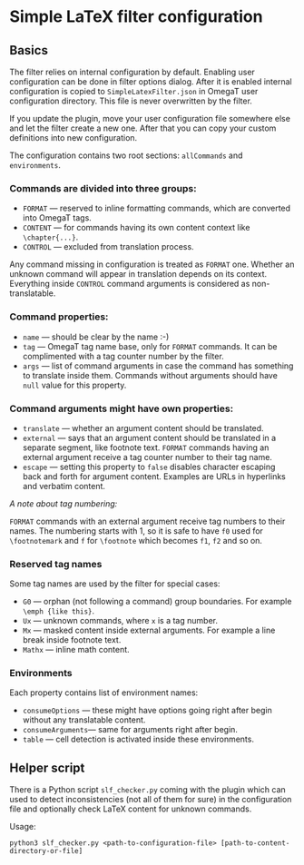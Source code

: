 # Simple LaTeX filter configuration

## Basics
The filter relies on internal configuration by default. Enabling user configuration can be done in filter options dialog.
After it is enabled internal configuration is copied to `SimpleLatexFilter.json` in OmegaT user configuration directory.
This file is never overwritten by the filter.

If you update the plugin, move your user configuration file somewhere else and let the filter create a new one. After
that you can copy your custom definitions into new configuration.

The configuration contains two root sections: `allCommands` and `environments`.

### Commands are divided into three groups:
* `FORMAT` — reserved to inline formatting commands, which are converted into OmegaT tags.
* `CONTENT` — for commands having its own content context like `\chapter{...}`.
* `CONTROL` — excluded from translation process.

Any command missing in configuration is treated as `FORMAT` one. Whether an unknown command will appear in translation
depends on its context. Everything inside `CONTROL` command arguments is considered as non-translatable.

### Command properties:
* `name` — should be clear by the name :-)
* `tag` — OmegaT tag name base, only for `FORMAT` commands. It can be complimented with a tag counter number by the filter.
* `args` — list of command arguments in case the command has something to translate inside them. Commands without
arguments should have `null` value for this property.

### Command arguments might have own properties:
* `translate` — whether an argument content should be translated.
* `external` — says that an argument content should be translated in a separate segment, like footnote text. `FORMAT`
commands having an external argument receive a tag counter number to their tag name. 
* `escape` — setting this property to `false` disables character escaping back and forth for argument content. Examples
are URLs in hyperlinks and verbatim content.

*A note about tag numbering:*

`FORMAT` commands with an external argument receive tag numbers to their names. The numbering starts with 1, so it is
safe to have `f0` used for `\footnotemark` and `f` for `\footnote` which becomes `f1`, `f2` and so on.

### Reserved tag names

Some tag names are used by the filter for special cases:
* `G0` — orphan (not following a command) group boundaries. For example `\emph {like this}`.
* `Ux` — unknown commands, where `x` is a tag number.
* `Mx` — masked content inside external arguments. For example a line break inside footnote text.
* `Mathx` — inline math content.

### Environments
Each property contains list of environment names:

* `consumeOptions` — these might have options going right after begin without any translatable content. 
* `consumeArguments`— same for arguments right after begin.
* `table` — cell detection is activated inside these environments.

## Helper script

There is a Python script `slf_checker.py` coming with the plugin which can used to detect inconsistencies
(not all of them for sure) in the configuration file and optionally check LaTeX content for unknown commands.

Usage:
```
python3 slf_checker.py <path-to-configuration-file> [path-to-content-directory-or-file]
```